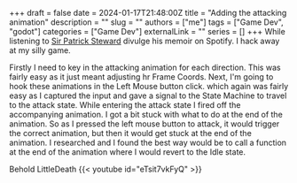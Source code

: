 +++ 
draft = false
date = 2024-01-17T21:48:00Z
title = "Adding the attacking animation"
description = ""
slug = ""
authors = ["me"]
tags = ["Game Dev", "godot"]
categories = ["Game Dev"]
externalLink = ""
series = []
+++
While listening to [Sir Patrick Steward](https://open.spotify.com/show/15S53WYXA32y7TkiOLBipy?si=fbbdc8d067d34323) divulge his memoir on Spotify. I hack away at my silly game. 

Firstly I need to key in the attacking animation for each direction. This was fairly easy as it just meant adjusting hr Frame Coords.
Next, I'm going to hook these animations in the Left Mouse button click. which again was fairly easy as I captured the input and gave a signal to the State Machine to travel to the attack state.
While entering the attack state I fired off the accompanying animation.
I got a bit stuck with what to do at the end of the animation. So as I pressed the left mouse button to attack, it would trigger the correct animation, but then it would get stuck at the end of the animation. I researched and I found the best way would be to call a function at the end of the animation where I would revert to the Idle state.

Behold LittleDeath
{{< youtube id="eTsit7vkFyQ" >}}